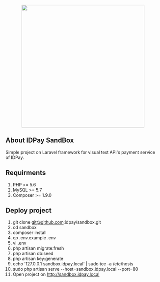 <p align="center"><img src="public/image/logo.svg" width="400"></p>

## About IDPay SandBox
Simple project on Laravel framework for visual test API's payment service of IDPay.

## Requirments

1. PHP >= 5.6
2. MySQL >= 5.7
3. Composer >= 1.9.0

## Deploy project

1. git clone git@github.com:idpay/sandbox.git
2. cd sandbox
3. composer install
4. cp .env.example .env
5. vi .env
6. php artisan migrate:fresh
7. php artisan db:seed
8. php artisan key:generate
9. echo '127.0.0.1 sandbox.idpay.local' | sudo tee -a /etc/hosts
10. sudo php artisan serve --host=sandbox.idpay.local --port=80
11. Open project on http://sandbox.idpay.local

